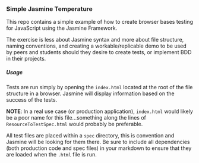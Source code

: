 ### Simple Jasmine Temperature
This repo contains a simple example of how to create browser bases testing for JavaScript using the Jasmine Framework.  
  
The exercise is less about Jasmine syntax and more about file structure, naming conventions, and creating a workable/replicable demo to be used by peers and students should they desire to create tests, or implement BDD in their projects.  
  
##### Usage
Tests are run simply by opening the `index.html` located at the root of the file structure in a browser. Jasmine will display information based on the success of the tests.  
  
**NOTE**: In a real use case (or production application), `index.html` would likely be a poor name for this file...something along the lines of `ResourceToTestSpec.html` would probably be preferable.  
  
All test files are placed within a `spec` directory, this is convention and Jasmine will be looking for them there. Be sure to include all dependencies (both production code and spec files) in your markdown to ensure that they are loaded when the `.html` file is run.

